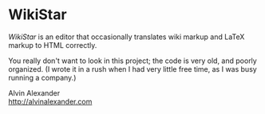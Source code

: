 WikiStar
========

_WikiStar_ is an editor that occasionally translates wiki markup and LaTeX markup to HTML correctly.

You really don't want to look in this project; the code is very old, and poorly organized. (I wrote it
in a rush when I had very little free time, as I was busy running a company.)

Alvin Alexander  
http://alvinalexander.com


